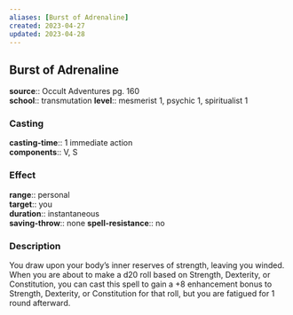 ```yaml
---
aliases: [Burst of Adrenaline]
created: 2023-04-27
updated: 2023-04-28
---
```


## Burst of Adrenaline

**source**:: Occult Adventures pg. 160  
**school**:: transmutation
**level**:: mesmerist 1, psychic 1, spiritualist 1

### Casting

**casting-time**:: 1 immediate action  
**components**:: V, S

### Effect

**range**:: personal  
**target**:: you  
**duration**:: instantaneous  
**saving-throw**:: none
**spell-resistance**:: no

### Description

You draw upon your body’s inner reserves of strength, leaving you winded. When you are about to make a d20 roll based on Strength, Dexterity, or Constitution, you can cast this spell to gain a +8 enhancement bonus to Strength, Dexterity, or Constitution for that roll, but you are fatigued for 1 round afterward.
